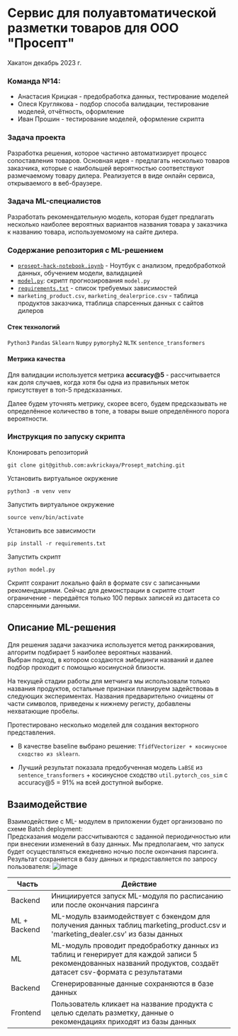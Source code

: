 # Сервис для полуавтоматической разметки товаров для ООО "Просепт"
Хакатон декабрь 2023 г.
### Команда №14:
- Анастасия Крицкая - предобработка данных, тестирование моделей
- Олеся Круглякова - подбор способа валидации, тестирование моделей, отчётность, оформление
- Иван Прошин - тестирование моделей, оформление скрипта

### Задача проекта

Разработка решения, которое частично автоматизирует процесс сопоставления товаров. Основная идея - предлагать несколько товаров заказчика, которые с наибольшей вероятностью соответствуют размечаемому товару дилера.  Реализуется в виде онлайн сервиса, открываемого в веб-браузере.

### Задача ML-специалистов

Разработать рекомендательную модель, которая будет предлагать несколько наиболее вероятных вариантов названия товара у заказчика к названию товара, используемомому на сайте дилера. 

### Содержание репозитория с ML-решением
- [`prosept-hack-notebook.ipynb`](https://github.com/avkrickaya/Prosept_matching/blob/main/prosept-hack-notebook.ipynb) - Ноутбук с анализом, предобработкой данных, обучением модели, валидацией 
-  [`model.py`](https://github.com/avkrickaya/Prosept_matching/blob/main/model.py): скрипт прогнозирования `model.py`
-  [`requirements.txt`](https://github.com/avkrickaya/Prosept_matching/blob/main/requirements.txt) - список требуемых зависимостей
-  `marketing_product.csv`, `marketing_dealerprice.csv` - таблица продуктов заказчика, ттаблица спарсенных данных с сайтов дилеров



#### Стек технологий
`Python3` `Pandas` `Sklearn` `Numpy` `pymorphy2` `NLTK` `sentence_transformers`

#### Метрика качества
Для валидации используется метрика **accuracy@5** - рассчитывается как доля случаев, когда хотя бы одна из правильных меток присутствует в топ-5 предсказанных.

Далее будем уточнять метрику, скорее всего, будем предсказывать не определённое количество в топе, а товары выше определённого порога вероятности.

### Инструкция по запуску скрипта 

Клонировать репозиторий

```git clone git@github.com:avkrickaya/Prosept_matching.git```   

Установить виртуальное окружение

```python3 -m venv venv```

Запустить виртуальное окружение

```source venv/bin/activate```

Установить все зависимости

```pip install -r requirements.txt```

Запустить скрипт

```python model.py```

Скрипт сохранит локально файл в формате csv с записанными рекомендациями. Сейчас для демонстрации в скрипте стоит ограничение - передаётся только 100 первых записей из датасета со спарсенными данными.

## Описание ML-решения 
Для решения задачи заказчика используется метод ранжирования, алгоритм подбирает 5 наиболее вероятных названий.   
Выбран подход, в котором создаются эмбединги названий и далее подбор проходит с помощью косинусной близости.   

На текущей стадии работы для метчинга мы использовали только названия продуктов, остальные признаки планируем задействоваь в следующих экспериментах. Названия предварительно очищены от части символов, приведены к нижнему регисту, добавлены нехватающие пробелы.

Протестировано несколько моделей для создания векторного представления.    

- В качестве  baseline выбрано решение: `TfidfVectorizer + косинусное сходство из sklearn`.

- Лучший результат показала предобученная модель `LaBSE` из `sentence_transformers` + косинусное сходство `util.pytorch_cos_sim` с accuracy@5 = 91% на всей доступной выборке.




## Взаимодействие 
Взаимодействие с ML- модулем в приложении будет организовано по схеме  Batch deployment:    
Предсказания модели рассчитываются с  заданной периодичностью или при внесении изменений в базу данных. Мы предполагаем, что запуск будет осуществляться  ежедневно ночью после окончания парсинга. Результат сохраняется в базу данных и предоставляется по запросу пользователя:
![image](https://github.com/avkrickaya/Prosept_matching/assets/139965241/54661a6b-f4c9-4133-9224-dd1c981fb5d4)


 Часть | Действие
----------|----
Backend | Инициируется запуск ML-модуля по расписанию или  после окончания  парсинга|
ML + Backend | ML-модуль взаимодействует с бэкендом для получения данных таблиц marketing_product.csv и 'marketing_dealer.csv' из базы данных |
ML | ML-модуль проводит предобработку данных из таблиц и генерирует для каждой записи 5 рекомендованных названий продуктов, создаёт датасет csv-формата с результатами  |
Backend | Сгенерированные данные сохраняются в базе данных |
Frontend | Пользователь кликает на название продукта с целью сделать разметку, данные о рекомендациях приходят из базы данных|
